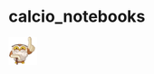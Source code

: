 # calcio_notebooks
<p><img src="https://raw.githubusercontent.com/cappelchi/cappelchi/master/one_for_me2.gif" width="50px" height="50px">
</a>
<br>
<div>
    <a src="https://raw.githubusercontent.com/cappelchi/calcio_notebooks/main/FOOT-HOME-1_hasprem_profit_report.html"></a>
</div>
